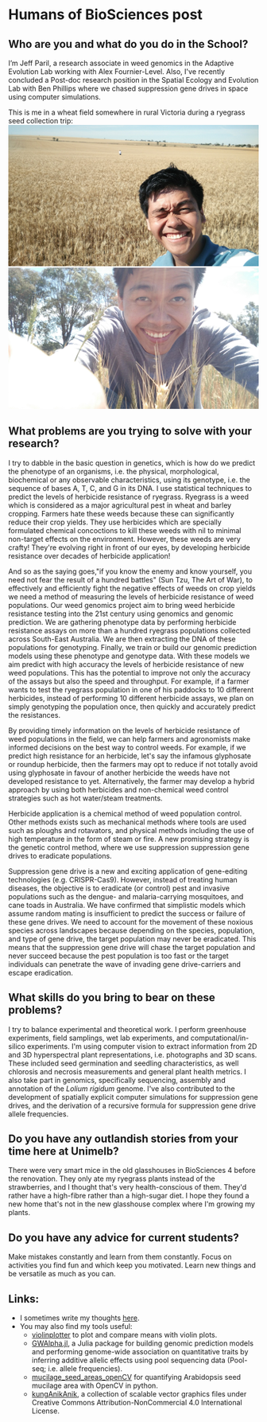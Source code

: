 # Humans of BioSciences post


## Who are you and what do you do in the School?

I’m Jeff Paril, a research associate in weed genomics in the Adaptive Evolution Lab working with Alex Fournier-Level. Also, I've recently concluded a Post-doc research position in the Spatial Ecology and Evolution Lab with Ben Phillips where we chased suppression gene drives in space using computer simulations.

This is me in a wheat field somewhere in rural Victoria during a ryegrass seed collection trip:
![](/img/IMG20181111092142.jpg)
![](/img/IMG20181108114219.jpg)

## What problems are you trying to solve with your research?

I try to dabble in the basic question in genetics, which is how do we predict the phenotype of an organisms, i.e. the physical, morphological, biochemical or any observable characteristics, using its genotype, i.e. the sequence of bases A, T, C, and G in its DNA. I use statistical techniques to predict the levels of herbicide resistance of ryegrass. Ryegrass is a weed which is considered as a major agricultural pest in wheat and barley cropping. Farmers hate these weeds because these can significantly reduce their crop yields. They use herbicides which are specially formulated chemical concoctions to kill these weeds with nil to minimal non-target effects on the environment. However, these weeds are very crafty! They're evolving right in front of our eyes, by developing herbicide resistance over decades of herbicide application!

And so as the saying goes,"if you know the enemy and know yourself, you need not fear the result of a hundred battles" (Sun Tzu, The Art of War), to effectively and efficiently fight the negative effects of weeds on crop yields we need a method of measuring the levels of herbicide resistance of weed populations. Our weed genomics project aim to bring weed herbicide resistance testing into the 21st century using genomics and genomic prediction. We are gathering phenotype data by performing herbicide resistance assays on more than a hundred ryegrass populations collected across South-East Australia. We are then extracting the DNA of these populations for genotyping. Finally, we train or build our genomic prediction models using these phenotype and genotype data. With these models we aim predict with high accuracy the levels of herbicide resistance of new weed populations. This has the potential to improve not only the accuracy of the assays but also the speed and throughput. For example, if a farmer wants to test the ryegrass population in one of his paddocks to 10 different herbicides, instead of performing 10 different herbicide assays, we plan on simply genotyping the population once, then quickly and accurately predict the resistances.

By providing timely information on the levels of herbicide resistance of weed populations in the field, we can help farmers and agronomists make informed decisions on the best way to control weeds. For example, if we predict high resistance for an herbicide, let's say the infamous glyphosate or roundup herbicide, then the farmers may opt to reduce if not totally avoid using glyphosate in favour of another herbicide the weeds have not developed resistance to yet. Alternatively, the farmer may develop a hybrid approach by using both herbicides and non-chemical weed control strategies such as hot water/steam treatments.

Herbicide application is a chemical method of weed population control. Other methods exists such as mechanical methods where tools are used such as ploughs and rotavators, and physical methods including the use of high temperature in the form of steam or fire. A new promising strategy is the genetic control method, where we use suppression suppression gene drives to eradicate populations.

Suppression gene drive is a new and exciting application of gene-editing technologies (e.g. CRISPR-Cas9). However, instead of treating human diseases, the objective is to eradicate (or control) pest and invasive populations such as the dengue- and malaria-carrying mosquitoes, and cane toads in Australia. We have confirmed that simplistic models which assume random mating is insufficient to predict the success or failure of these gene drives. We need to account for the movement of these noxious species across landscapes because depending on the species, population, and type of gene drive, the target population may never be eradicated. This means that the suppression gene drive will chase the target population and never succeed because the pest population is too fast or the target individuals can penetrate the wave of invading gene drive-carriers and escape eradication.

## What skills do you bring to bear on these problems?

I try to balance experimental and theoretical work. I perform greenhouse experiments, field samplings, wet lab experiments, and computational/in-silico experiments. I'm using computer vision to extract information from 2D and 3D hyperspectral plant representations, i.e. photographs and 3D scans. These included seed germination and seedling characteristics, as well chlorosis and necrosis measurements and general plant health metrics. I also take part in genomics, specifically sequencing, assembly and annotation of the *Lolium rigidum* genome. I've also contributed to the development of spatially explicit computer simulations for suppression gene drives, and the derivation of a recursive formula for suppression gene drive allele frequencies.

## Do you have any outlandish stories from your time here at Unimelb?

There were very smart mice in the old glasshouses in BioSciences 4 before the renovation. They only ate my ryegrass plants instead of the strawberries, and I thought that's very health-conscious of them. They'd rather have a high-fibre rather than a high-sugar diet. I hope they found a new home that's not in the new glasshouse complex where I'm growing my plants.

## Do you have any advice for current students?

Make mistakes constantly and learn from them constantly. Focus on activities you find fun and which keep you motivated. Learn new things and be versatile as much as you can.

## Links:
- I sometimes write my thoughts [here](https://jeffersonfparil.github.io).
- You may also find my tools useful:
  + [violinplotter](https://github.com/jeffersonfparil/violinplotter) to plot and compare means with violin plots.
  + [GWAlpha.jl](https://github.com/jeffersonfparil/GWAlpha.jl), a Julia package for building genomic prediction models and performing genome-wide association on quantitative traits by inferring additive allelic effects using pool sequencing data (Pool-seq; i.e. allele frequencies).
  + [mucilage_seed_areas_openCV](https://gitlab.com/jeffersonfparil/mucilage_seed_areas_opencv) for quantifying Arabidopsis seed mucilage area with OpenCV in python.
  + [kungAnikAnik](https://github.com/jeffersonfparil/kungAnikAnik), a collection of scalable vector graphics files under Creative Commons Attribution-NonCommercial 4.0 International License.
